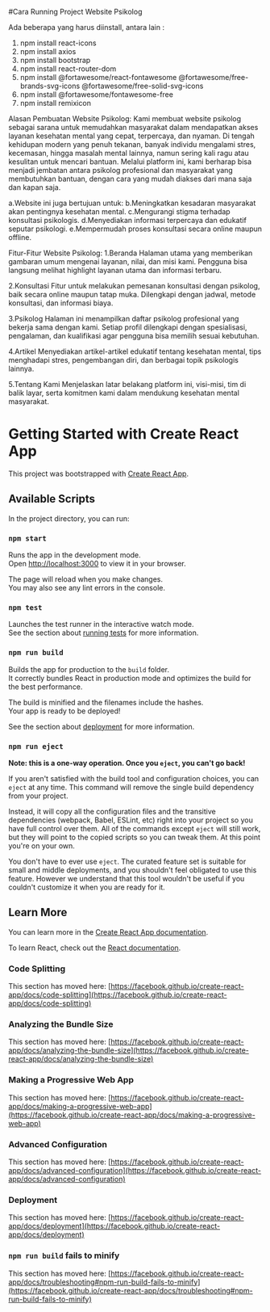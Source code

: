#Cara Running Project Website Psikolog

Ada beberapa yang harus diinstall, antara lain :
1. npm install react-icons
2. npm install axios
3. npm install bootstrap
4. npm install react-router-dom
5. npm install @fortawesome/react-fontawesome @fortawesome/free-brands-svg-icons @fortawesome/free-solid-svg-icons
6. npm install @fortawesome/fontawesome-free
7. npm install remixicon

Alasan Pembuatan Website Psikolog:
Kami membuat website psikolog sebagai sarana untuk memudahkan masyarakat dalam mendapatkan akses layanan kesehatan mental yang cepat, terpercaya, dan nyaman. Di tengah kehidupan modern yang penuh tekanan, banyak individu mengalami stres, kecemasan, hingga masalah mental lainnya, namun sering kali ragu atau kesulitan untuk mencari bantuan. Melalui platform ini, kami berharap bisa menjadi jembatan antara psikolog profesional dan masyarakat yang membutuhkan bantuan, dengan cara yang mudah diakses dari mana saja dan kapan saja.

a.Website ini juga bertujuan untuk:
b.Meningkatkan kesadaran masyarakat akan pentingnya kesehatan mental.
c.Mengurangi stigma terhadap konsultasi psikologis.
d.Menyediakan informasi terpercaya dan edukatif seputar psikologi.
e.Mempermudah proses konsultasi secara online maupun offline.

Fitur-Fitur Website Psikolog:
1.Beranda
Halaman utama yang memberikan gambaran umum mengenai layanan, nilai, dan misi kami. Pengguna bisa langsung melihat highlight layanan utama dan informasi terbaru.

2.Konsultasi
Fitur untuk melakukan pemesanan konsultasi dengan psikolog, baik secara online maupun tatap muka. Dilengkapi dengan jadwal, metode konsultasi, dan informasi biaya.

3.Psikolog
Halaman ini menampilkan daftar psikolog profesional yang bekerja sama dengan kami. Setiap profil dilengkapi dengan spesialisasi, pengalaman, dan kualifikasi agar pengguna bisa memilih sesuai kebutuhan.

4.Artikel
Menyediakan artikel-artikel edukatif tentang kesehatan mental, tips menghadapi stres, pengembangan diri, dan berbagai topik psikologis lainnya.

5.Tentang Kami
Menjelaskan latar belakang platform ini, visi-misi, tim di balik layar, serta komitmen kami dalam mendukung kesehatan mental masyarakat.


# Getting Started with Create React App

This project was bootstrapped with [Create React App](https://github.com/facebook/create-react-app).

## Available Scripts

In the project directory, you can run:

### `npm start`

Runs the app in the development mode.\
Open [http://localhost:3000](http://localhost:3000) to view it in your browser.

The page will reload when you make changes.\
You may also see any lint errors in the console.

### `npm test`

Launches the test runner in the interactive watch mode.\
See the section about [running tests](https://facebook.github.io/create-react-app/docs/running-tests) for more information.

### `npm run build`

Builds the app for production to the `build` folder.\
It correctly bundles React in production mode and optimizes the build for the best performance.

The build is minified and the filenames include the hashes.\
Your app is ready to be deployed!

See the section about [deployment](https://facebook.github.io/create-react-app/docs/deployment) for more information.

### `npm run eject`

**Note: this is a one-way operation. Once you `eject`, you can't go back!**

If you aren't satisfied with the build tool and configuration choices, you can `eject` at any time. This command will remove the single build dependency from your project.

Instead, it will copy all the configuration files and the transitive dependencies (webpack, Babel, ESLint, etc) right into your project so you have full control over them. All of the commands except `eject` will still work, but they will point to the copied scripts so you can tweak them. At this point you're on your own.

You don't have to ever use `eject`. The curated feature set is suitable for small and middle deployments, and you shouldn't feel obligated to use this feature. However we understand that this tool wouldn't be useful if you couldn't customize it when you are ready for it.

## Learn More

You can learn more in the [Create React App documentation](https://facebook.github.io/create-react-app/docs/getting-started).

To learn React, check out the [React documentation](https://reactjs.org/).

### Code Splitting

This section has moved here: [https://facebook.github.io/create-react-app/docs/code-splitting](https://facebook.github.io/create-react-app/docs/code-splitting)

### Analyzing the Bundle Size

This section has moved here: [https://facebook.github.io/create-react-app/docs/analyzing-the-bundle-size](https://facebook.github.io/create-react-app/docs/analyzing-the-bundle-size)

### Making a Progressive Web App

This section has moved here: [https://facebook.github.io/create-react-app/docs/making-a-progressive-web-app](https://facebook.github.io/create-react-app/docs/making-a-progressive-web-app)

### Advanced Configuration

This section has moved here: [https://facebook.github.io/create-react-app/docs/advanced-configuration](https://facebook.github.io/create-react-app/docs/advanced-configuration)

### Deployment

This section has moved here: [https://facebook.github.io/create-react-app/docs/deployment](https://facebook.github.io/create-react-app/docs/deployment)

### `npm run build` fails to minify

This section has moved here: [https://facebook.github.io/create-react-app/docs/troubleshooting#npm-run-build-fails-to-minify](https://facebook.github.io/create-react-app/docs/troubleshooting#npm-run-build-fails-to-minify)
